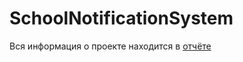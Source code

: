 # SchoolNotificationSystem
Вся информация о проекте находится в [отчёте](https://github.com/ruslan2570/SchoolNotificationSystem/blob/main/%D0%9E%D1%82%D1%87%D1%91%D1%82.docx)
